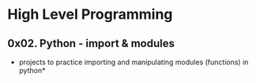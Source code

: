 # High Level Programming

## 0x02. Python - import & modules

* projects to practice importing and manipulating modules (functions) in python*